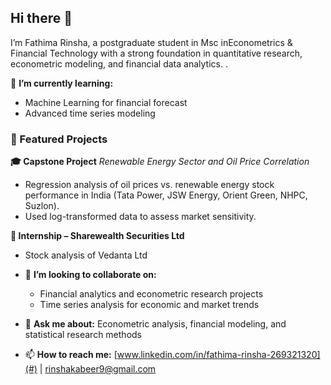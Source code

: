 ## Hi there 👋


I’m Fathima Rinsha, a postgraduate student in Msc inEconometrics & Financial Technology with a strong foundation in quantitative research, econometric modeling, and financial data analytics. .

🌱 **I’m currently learning:**

  * Machine Learning for financial forecast
  * Advanced time series modeling


### 📌 Featured Projects

**🎓 Capstone Project**
*Renewable Energy Sector and Oil Price Correlation*

* Regression analysis of oil prices vs. renewable energy stock performance in India (Tata Power, JSW Energy, Orient Green, NHPC, Suzlon).
* Used log-transformed data to assess market sensitivity.

**💼 Internship – Sharewealth Securities Ltd**

* Stock analysis of Vedanta Ltd
  
* 👯 **I’m looking to collaborate on:**

  * Financial analytics and econometric research projects
  * Time series analysis for economic and market trends
  
* 💬 **Ask me about:**
  Econometric analysis, financial modeling,  and statistical research methods

* 📫 **How to reach me:**
  [www.linkedin.com/in/fathima-rinsha-269321320](#) | [rinshakabeer9@gmail.com](#)


